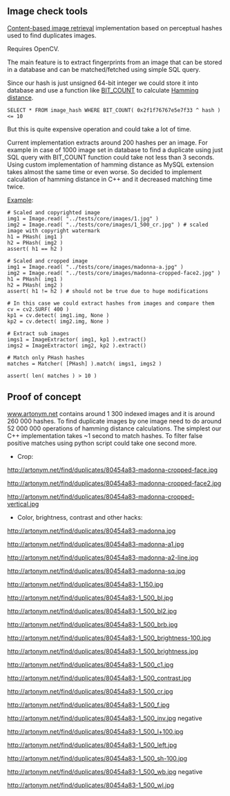 Image check tools
-----------------

[Content-based image retrieval](http://en.wikipedia.org/wiki/Content-based_image_retrieval) implementation based on perceptual hashes used to find duplicates images.

Requires OpenCV.

The main feature is to extract fingerprints from an image that can be stored in a database and can be matched/fetched using simple SQL query.

Since our hash is just unsigned 64-bit integer we could store it into database and use a function like [BIT_COUNT](http://dev.mysql.com/doc/refman/5.0/en/bit-functions.html#function_bit-count) to calculate [Hamming distance](http://en.wikipedia.org/wiki/Hamming_Distance).

    SELECT * FROM image_hash WHERE BIT_COUNT( 0x2f1f76767e5e7f33 ^ hash ) <= 10

But this is quite expensive operation and could take a lot of time.

Current implementation extracts around 200 hashes per an image.
For example in case of 1000 image set in database to find a duplicate using just SQL query with BIT_COUNT function could take not less than 3 seconds.
Using custom implementation of hamming distance as MySQL extension takes almost the same time or even worse.
So decided to implement calculation of hamming distance in C++ and it decreased matching time twice.

[Example](https://github.com/valbok/img.chk/blob/master/bin/example.py):

    # Scaled and copyrighted image
    img1 = Image.read( "../tests/core/images/1.jpg" )
    img2 = Image.read( "../tests/core/images/1_500_cr.jpg" ) # scaled image with copyright watermark
    h1 = PHash( img1 )
    h2 = PHash( img2 )
    assert( h1 == h2 )

    # Scaled and cropped image
    img1 = Image.read( "../tests/core/images/madonna-a.jpg" )
    img2 = Image.read( "../tests/core/images/madonna-cropped-face2.jpg" )
    h1 = PHash( img1 )
    h2 = PHash( img2 )
    assert( h1 != h2 ) # should not be true due to huge modifications

    # In this case we could extract hashes from images and compare them
    cv = cv2.SURF( 400 )
    kp1 = cv.detect( img1.img, None )
    kp2 = cv.detect( img2.img, None )

    # Extract sub images
    imgs1 = ImageExtractor( img1, kp1 ).extract()
    imgs2 = ImageExtractor( img2, kp2 ).extract()

    # Match only PHash hashes
    matches = Matcher( [PHash] ).match( imgs1, imgs2 )

    assert( len( matches ) > 10 )

Proof of concept
-----------------

www.artonym.net contains around 1 300 indexed images and it is around 260 000 hashes.
To find duplicate images by one image need to do around 52 000 000 operations of hamming distance calculations.
The simplest our C++ implementation takes ~1 second to match hashes.
To filter false positive matches using python script could take one second more.

* Crop:

http://artonym.net/find/duplicates/80454a83-madonna-cropped-face.jpg

http://artonym.net/find/duplicates/80454a83-madonna-cropped-face2.jpg

http://artonym.net/find/duplicates/80454a83-madonna-cropped-vertical.jpg

* Color, brightness, contrast and other hacks:

http://artonym.net/find/duplicates/80454a83-madonna.jpg

http://artonym.net/find/duplicates/80454a83-madonna-a1.jpg

http://artonym.net/find/duplicates/80454a83-madonna-a2-line.jpg

http://artonym.net/find/duplicates/80454a83-madonna-sq.jpg

http://artonym.net/find/duplicates/80454a83-1_150.jpg

http://artonym.net/find/duplicates/80454a83-1_500_bl.jpg

http://artonym.net/find/duplicates/80454a83-1_500_bl2.jpg

http://artonym.net/find/duplicates/80454a83-1_500_brb.jpg

http://artonym.net/find/duplicates/80454a83-1_500_brightness-100.jpg

http://artonym.net/find/duplicates/80454a83-1_500_brightness.jpg

http://artonym.net/find/duplicates/80454a83-1_500_c1.jpg

http://artonym.net/find/duplicates/80454a83-1_500_contrast.jpg

http://artonym.net/find/duplicates/80454a83-1_500_cr.jpg

http://artonym.net/find/duplicates/80454a83-1_500_f.jpg

http://artonym.net/find/duplicates/80454a83-1_500_inv.jpg negative

http://artonym.net/find/duplicates/80454a83-1_500_l+100.jpg

http://artonym.net/find/duplicates/80454a83-1_500_left.jpg

http://artonym.net/find/duplicates/80454a83-1_500_sh-100.jpg

http://artonym.net/find/duplicates/80454a83-1_500_wb.jpg negative

http://artonym.net/find/duplicates/80454a83-1_500_wl.jpg


